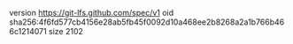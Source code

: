 version https://git-lfs.github.com/spec/v1
oid sha256:4f6fd577cb4156e28ab5fb45f0092d10a468ee2b8268a2a1b766b466c1214071
size 2102
